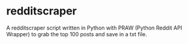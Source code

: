 # redditscraper
A redditscraper script written in Python with PRAW (Python Reddit API Wrapper) to grab the top 100 posts and save in a txt file.
